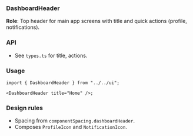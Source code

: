 ### DashboardHeader

**Role**: Top header for main app screens with title and quick actions (profile, notifications).

### API

- See `types.ts` for title, actions.

### Usage

```tsx
import { DashboardHeader } from "../../ui";

<DashboardHeader title="Home" />;
```

### Design rules

- Spacing from `componentSpacing.dashboardHeader`.
- Composes `ProfileIcon` and `NotificationIcon`.

